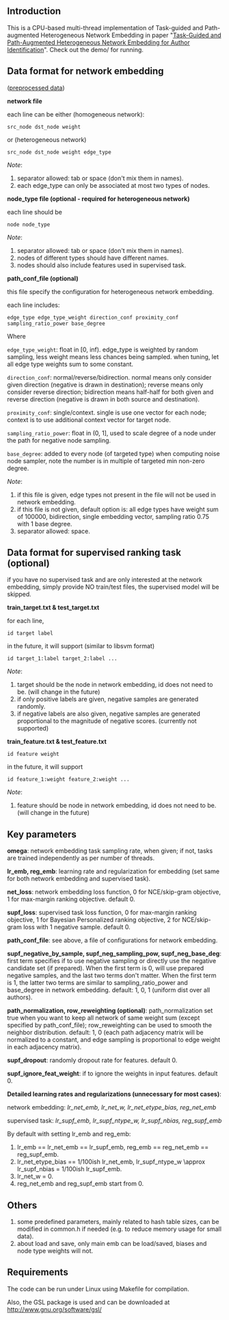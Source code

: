 Introduction
-----------------
This is a CPU-based multi-thread implementation of Task-guided and Path-augmented Heterogeneous Network Embedding in paper "[Task-Guided and Path-Augmented Heterogeneous Network Embedding for Author Identification](https://arxiv.org/abs/1612.02814)". Check out the demo/ for running.

Data format for network embedding
-----------------
([preprocessed
data](https://www.dropbox.com/sh/pcb3enz1yyeg89u/AADOdDJLrhhnSSuezvJfG9oja?dl=0))

**network file**

each line can be either (homogeneous network):
```
src_node dst_node weight
```
or (heterogeneous network)
```
src_node dst_node weight edge_type
```

_Note_:

1. separator allowed: tab or space (don't mix them in names).
2. each edge_type can only be associated at most two types of nodes.

**node_type file (optional - required for heterogeneous network)**

each line should be
```
node node_type
```

_Note_:

1. separator allowed: tab or space (don't mix them in names).
2. nodes of different types should have different names.
3. nodes should also include features used in supervised task.

**path_conf_file (optional)**

this file specify the configuration for heterogeneous network embedding.

each line includes:

```
edge_type edge_type_weight direction_conf proximity_conf sampling_ratio_power base_degree
```

Where

```edge_type_weight```: float in [0, inf). edge_type is weighted by random sampling, less weight means less chances being sampled. when tuning, let all edge type weights sum to some constant.

```direction_conf```: normal/reverse/bidirection. normal means only consider given direction (negative is drawn in destination); reverse means only consider reverse direction; bidirection means half-half for both given and reverse direction (negative is drawn in both source and destination).

```proximity_conf```: single/context. single is use one vector for each node; context is to use additional context vector for target node.

```sampling_ratio_power```: float in (0, 1], used to scale degree of a node under the path for negative node sampling.

```base_degree```: added to every node (of targeted type) when computing noise node sampler, note the number is in multiple of targeted min non-zero degree.

_Note_:

1. if this file is given, edge types not present in the file will not be used in network embedding.
2. if this file is not given, default option is: all edge types have weight sum of 100000, bidirection, single embedding vector, sampling ratio 0.75 with 1 base degree.
3. separator allowed: space.

Data format for supervised ranking task (optional)
-----------------
if you have no supervised task and are only interested at the network embedding, simply provide NO train/test files, the supervised model will be skipped.

**train_target.txt & test_target.txt**

for each line,

```
id target label
```

in the future, it will support (similar to libsvm format)

```
id target_1:label target_2:label ...
```

_Note_:

1. target should be the node in network embedding, id does not need to be. (will change in the future)
2. if only positive labels are given, negative samples are generated randomly.
3. if negative labels are also given, negative samples are generated proportional to the magnitude of negative scores. (currently not supported)

**train_feature.txt & test_feature.txt**

```
id feature weight
```

in the future, it will support

```
id feature_1:weight feature_2:weight ...
```

_Note_:

1. feature should be node in network embedding, id does not need to be. (will change in the future)

Key parameters
---------------

**omega**: network embedding task sampling rate, when given; if not, tasks are trained independently as per number of threads.

**lr_emb, reg_emb**: learning rate and regularization for embedding (set same for both network embedding and supervised task).

**net_loss**: network embedding loss function, 0 for NCE/skip-gram objective, 1 for max-margin ranking objective. default 0.

**supf_loss**: supervised task loss function, 0 for max-margin ranking objective, 1 for Bayesian Personalized ranking objective, 2 for NCE/skip-gram loss with 1 negative sample. default 0.

**path_conf_file**: see above, a file of configurations for network embedding.

**supf_negative_by_sample, supf_neg_sampling_pow, supf_neg_base_deg**: first term specifies if to use negative sampling or directly use the negative candidate set (if prepared). When the first term is 0, will use prepared negative samples, and the last two terms don't matter. When the first term is 1, the latter two terms are similar to sampling_ratio_power and base_degree in network embedding. default: 1, 0, 1 (uniform dist over all authors).

**path_normalization, row_reweighting (optional)**: path_normalization set true when you want to keep all network of same weight sum (except specified by path_conf_file); row_reweighting can be used to smooth the neighbor distribution. default: 1, 0 (each path adjacency matrix will be normalized to a constant, and edge sampling is proportional to edge weight in each adjacency matrix).

**supf_dropout**: randomly dropout rate for features. default 0.

**supf_ignore_feat_weight**: if to ignore the weights in input features. default 0.

**Detailed learning rates and regularizations (unnecessary for most cases)**:

network embedding: *lr_net_emb, lr_net_w, lr_net_etype_bias, reg_net_emb*

supervised task: *lr_supf_emb, lr_supf_ntype_w, lr_supf_nbias, reg_supf_emb*

By default with setting lr_emb and reg_emb:
1. lr_emb == lr_net_emb == lr_supf_emb, reg_emb == reg_net_emb == reg_supf_emb.
2. lr_net_etype_bias == 1/100ish lr_net_emb, lr_supf_ntype_w \approx lr_supf_nbias = 1/100ish lr_supf_emb.
3. lr_net_w = 0.
4. reg_net_emb and reg_supf_emb start from 0.

Others
----------------------
1. some predefined parameters, mainly related to hash table sizes, can be modified in common.h if needed (e.g. to reduce memory usage for small data).
2. about load and save, only main emb can be load/saved, biases and node type weights will not.

Requirements
-----------------
The code can be run under Linux using Makefile for compilation.

Also, the GSL package is used and can be downloaded at
http://www.gnu.org/software/gsl/
